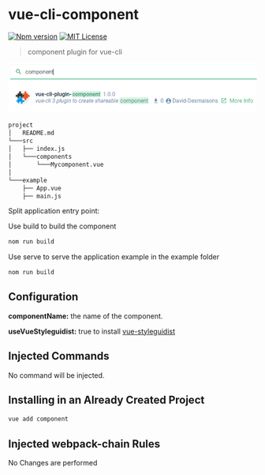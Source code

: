# vue-cli-component
[![Npm version](https://img.shields.io/npm/v/vue-cli-plugin-component.svg?maxAge=2592000)](https://www.npmjs.com/package/vue-cli-plugin-component)
[![MIT License](https://img.shields.io/github/license/David-Desmaisons/vue-cli-plugin-component.svg)](https://github.com/David-Desmaisons/vue-cli-plugin-component/blob/master/LICENSE)
> component plugin for vue-cli

![demo](./__doc__/vue-ui.png)

```
project
│   README.md  
└───src
│   ├── index.js
│   └───components
│       └───Mycomponent.vue
│   
└───example
    ├── App.vue
    ├── main.js
```
Split application entry point:

Use build to build the component
``` sh
nom run build
```

Use serve to serve the application example in the example folder
``` sh
nom run build
```

## Configuration

**componentName:** the name of the component.

**useVueStyleguidist:** true to install [vue-styleguidist](https://github.com/vue-styleguidist/vue-styleguidist) 

## Injected Commands

No command will be injected.


## Installing in an Already Created Project

``` sh
vue add component
```

## Injected webpack-chain Rules
No Changes are performed
